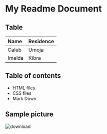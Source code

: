# My Readme Document

## Table

|Name|Residence|
|:--| :--|
|Caleb|Umoja|
|Imelda|Kibra|


## Table of contents
* HTML files
* CSS files
* Mark Down 



## Sample picture

![download](https://user-images.githubusercontent.com/91134453/135058592-371341d3-0d73-4dfd-a6fd-475682e244a3.jpeg)
